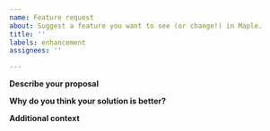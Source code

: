 ```yaml
---
name: Feature request
about: Suggest a feature you want to see (or change!) in Maple.
title: ''
labels: enhancement
assignees: ''

---
```


**Describe your proposal**
<!--- Provide a detailed description of the change or addition you are proposing. -->

**Why do you think your solution is better?**
<!--- If your proposal changes current behavior, let us know why you think your solution is better. -->

**Additional context**
<!---Add any other context about the feature request here. -->
